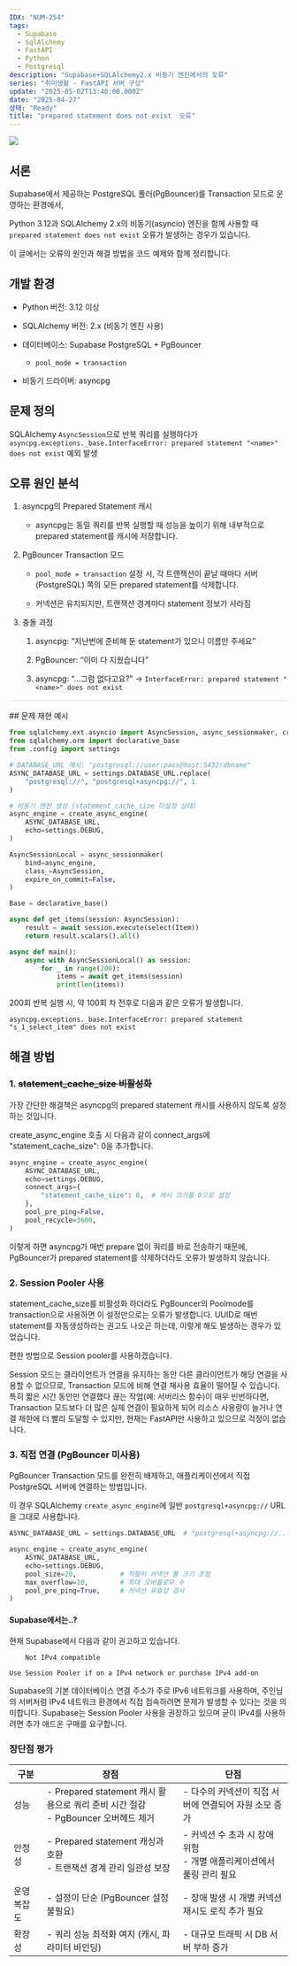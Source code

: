```yaml
---
IDX: "NUM-254"
tags:
  - Supabase
  - SqlAlchemy
  - FastAPI
  - Python
  - Postgresql
description: "Supabase+SQLAlchemy2.x 비동기 엔진에서의 오류"
series: "취미생활 - FastAPI 서버 구성"
update: "2025-05-02T13:40:00.000Z"
date: "2025-04-27"
상태: "Ready"
title: "prepared statement does not exist  오류"
---
```

![](image1.png)
## 서론

Supabase에서 제공하는 PostgreSQL 풀러(PgBouncer)를 Transaction 모드로 운영하는 환경에서,

Python 3.12과 SQLAlchemy 2.x의 비동기(asyncio) 엔진을 함께 사용할 때 `prepared statement does not exist` 오류가 발생하는 경우가 있습니다.

이 글에서는 오류의 원인과 해결 방법을 코드 예제와 함께 정리합니다.

## 개발 환경

- Python 버전: 3.12 이상

- SQLAlchemy 버전: 2.x (비동기 엔진 사용)

- 데이터베이스: Supabase PostgreSQL + PgBouncer

    - `pool_mode = transaction`

- 비동기 드라이버: asyncpg

## 문제 정의

SQLAlchemy `AsyncSession`으로 반복 쿼리를 실행하다가`asyncpg.exceptions._base.InterfaceError: prepared statement "<name>" does not exist` 예외 발생

## 오류 원인 분석

1. asyncpg의 Prepared Statement 캐시

    - asyncpg는 동일 쿼리를 반복 실행할 때 성능을 높이기 위해 내부적으로 prepared statement를 캐시에 저장합니다. 

1. PgBouncer Transaction 모드

    - `pool_mode = transaction` 설정 시, 각 트랜잭션이 끝날 때마다 서버(PostgreSQL) 쪽의 모든 prepared statement를 삭제합니다.

    - 커넥션은 유지되지만, 트랜잭션 경계마다 statement 정보가 사라짐

1. 충돌 과정

    1. asyncpg: “지난번에 준비해 둔 statement가 있으니 이름만 주세요”

    1. PgBouncer: “이미 다 지웠습니다”

    1. asyncpg: “…그럼 없다고요?” → `InterfaceError: prepared statement "<name>" does not exist`

<hr style="border: none; height: 1px; background-color: #e0e0e0; margin: 16px 0;" />
## 문제 재현 예시

```python
from sqlalchemy.ext.asyncio import AsyncSession, async_sessionmaker, create_async_engine
from sqlalchemy.orm import declarative_base
from .config import settings

# DATABASE_URL 예시: "postgresql://user:pass@host:5432/dbname"
ASYNC_DATABASE_URL = settings.DATABASE_URL.replace(
    "postgresql://", "postgresql+asyncpg://", 1
)

# 비동기 엔진 생성 (statement_cache_size 미설정 상태)
async_engine = create_async_engine(
    ASYNC_DATABASE_URL,
    echo=settings.DEBUG,
)

AsyncSessionLocal = async_sessionmaker(
    bind=async_engine,
    class_=AsyncSession,
    expire_on_commit=False,
)

Base = declarative_base()

async def get_items(session: AsyncSession):
    result = await session.execute(select(Item))
    return result.scalars().all()

async def main():
    async with AsyncSessionLocal() as session:
        for _ in range(200):
            items = await get_items(session)
            print(len(items))
```

200회 반복 실행 시, 약 100회 차 전후로 다음과 같은 오류가 발생합니다.

```plain text
asyncpg.exceptions._base.InterfaceError: prepared statement "s_1_select_item" does not exist
```

## **해결 방법**

### 1. ~~statement\_cache\_size 비활성화~~

가장 간단한 해결책은 asyncpg의 prepared statement 캐시를 사용하지 않도록 설정하는 것입니다.

create\_async\_engine 호출 시 다음과 같이 connect\_args에 "statement\_cache\_size": 0을 추가합니다. 

```python
async_engine = create_async_engine(
    ASYNC_DATABASE_URL,
    echo=settings.DEBUG,
    connect_args={
        "statement_cache_size": 0,  # 캐시 크기를 0으로 설정
    },
    pool_pre_ping=False,
    pool_recycle=3600,
)
```

이렇게 하면 asyncpg가 매번 prepare 없이 쿼리를 바로 전송하기 때문에, PgBouncer가 prepared statement를 삭제하더라도 오류가 발생하지 않습니다.

### 2. Session Pooler 사용

statement\_cache\_size를 비활성화 하더라도 PgBouncer의 Poolmode를 transaction으로 사용하면 이 설정만으로는 오류가 발생합니다. UUID로 매번 statement를 자동생성하라는 권고도 나오곤 하는데, 이렇게 해도 발생하는 경우가 있었습니다. 

편한 방법으로 Session pooler를 사용하겠습니다.

Session 모드는 클라이언트가 연결을 유지하는 동안 다른 클라이언트가 해당 연결을 사용할 수 없으므로, Transaction 모드에 비해 연결 재사용 효율이 떨어질 수 있습니다. 특히 짧은 시간 동안만 연결했다 끊는 작업(예: 서버리스 함수)이 매우 빈번하다면, Transaction 모드보다 더 많은 실제 연결이 필요하게 되어 리소스 사용량이 늘거나 연결 제한에 더 빨리 도달할 수 있지만, 현재는 FastAPI만 사용하고 있으므로 걱정이 없습니다. 

### 3. 직접 연결 (PgBouncer 미사용)

PgBouncer Transaction 모드를 완전히 배제하고, 애플리케이션에서 직접 PostgreSQL 서버에 연결하는 방법입니다.

이 경우 SQLAlchemy `create_async_engine`에 일반 `postgresql+asyncpg://` URL을 그대로 사용합니다.

```python
ASYNC_DATABASE_URL = settings.DATABASE_URL  # "postgresql+asyncpg://..." 그대로 사용

async_engine = create_async_engine(
    ASYNC_DATABASE_URL,
    echo=settings.DEBUG,
    pool_size=20,           # 적절히 커넥션 풀 크기 조정
    max_overflow=10,        # 최대 오버플로우 수
    pool_pre_ping=True,     # 커넥션 유효성 검사
)
```

#### Supabase에서는..?

현재 Supabase에서 다음과 같이 권고하고 있습니다.


        Not IPv4 compatible

    Use Session Pooler if on a IPv4 network or purchase IPv4 add-on

Supabase의 기본 데이터베이스 연결 주소가 주로 IPv6 네트워크를 사용하며, 주인님의 서버처럼 IPv4 네트워크 환경에서 직접 접속하려면 문제가 발생할 수 있다는 것을 의미합니다. Supabase는 Session Pooler 사용을 권장하고 있으며 굳이 IPv4를 사용하려면 추가 애드온 구매를 요구합니다. 

### 장단점 평가

| 구분 | 장점 | 단점 |
| --- | --- | --- |
| 성능 | - Prepared statement 캐시 활용으로 쿼리 준비 시간 절감<br/>- PgBouncer 오버헤드 제거 | - 다수의 커넥션이 직접 서버에 연결되어 자원 소모 증가 |
| 안정성 | - Prepared statement 캐싱과 호환<br/>- 트랜잭션 경계 관리 일관성 보장 | - 커넥션 수 초과 시 장애 위험<br/>- 개별 애플리케이션에서 풀링 관리 필요 |
| 운영 복잡도 | - 설정이 단순 (PgBouncer 설정 불필요) | - 장애 발생 시 개별 커넥션 재시도 로직 추가 필요 |
| 확장성 | - 쿼리 성능 최적화 여지 (캐시, 파라미터 바인딩) | - 대규모 트래픽 시 DB 서버 부하 증가 |




